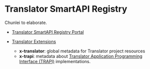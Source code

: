 # Translator SmartAPI Registry

Chunlei to elaborate.

* [Translator SmartAPI Registry Portal](https://smart-api.info/portal/translator)

* [Translator Extensions](https://github.com/NCATSTranslator/translator_extensions)
  * **x-translator**: global metadata for Translator project resources
  * **x-trapi**: metadata about [Translator Application Programming Interface (TRAPI)](https://github.com/NCATSTranslator/ReasonerAPI) implementations.
